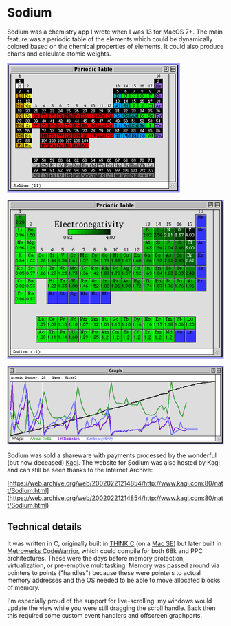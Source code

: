 # Sodium

Sodium was a chemistry app I wrote when I was 13 for MacOS 7+. The main feature was a periodic table of the elements which could be dynamically colored based on the chemical properties of elements. It could also produce charts and calculate atomic weights.

![Periodic table](images/Table.gif)

![Periodic table with gradient](images/Gradient.gif)

![Graph of chemical properties](images/Graph.gif)

Sodium was sold a shareware with payments processed by the wonderful (but now deceased) [Kagi](https://tidbits.com/2016/08/04/kagi-shuts-down-after-falling-prey-to-fraud/). The website for Sodium was also hosted by Kagi and can still be seen thanks to the Internet Archive:

[https://web.archive.org/web/20020221214854/http://www.kagi.com:80/natt/Sodium.html](https://web.archive.org/web/20020221214854/http://www.kagi.com:80/natt/Sodium.html)

## Technical details

It was written in C, originally built in [THINK C](https://en.wikipedia.org/wiki/THINK_C) (on a [Mac SE](https://en.wikipedia.org/wiki/Macintosh_SE)) but later built in [Metrowerks CodeWarrior](https://en.wikipedia.org/wiki/CodeWarrior), which could compile for both 68k and PPC architectures. These were the days before memory protection, virtualization, or pre-emptive multitasking. Memory was passed around via pointers to points ("handles") because these were pointers to actual memory addresses and the OS needed to be able to move allocated blocks of memory.

I'm especially proud of the support for live-scrolling: my windows would update the view while you were still dragging the scroll handle. Back then this required some custom event handlers and offscreen graphports.
